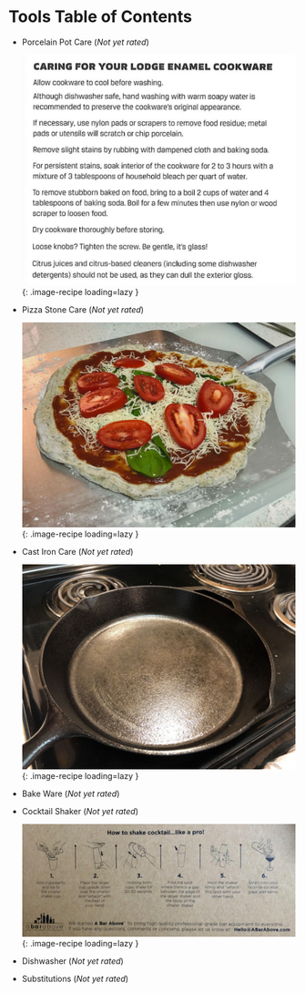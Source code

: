 # Tools Table of Contents

- Porcelain Pot Care (*Not yet rated*)

    ![porcelain_pot_care.jpg](./porcelain_pot_care.jpg){: .image-recipe loading=lazy }

- Pizza Stone Care (*Not yet rated*)

    ![pizza_stone_care.jpeg](./pizza_stone_care.jpeg){: .image-recipe loading=lazy }

- Cast Iron Care (*Not yet rated*)

    ![cast_iron_care.jpg](./cast_iron_care.jpg){: .image-recipe loading=lazy }

- Bake Ware (*Not yet rated*)

    <!-- TODO: Capture image -->

- Cocktail Shaker (*Not yet rated*)

    ![cocktail_shaker.jpeg](./cocktail_shaker.jpeg){: .image-recipe loading=lazy }

- Dishwasher (*Not yet rated*)

    <!-- TODO: Capture image -->

- Substitutions (*Not yet rated*)

    <!-- TODO: Capture image -->